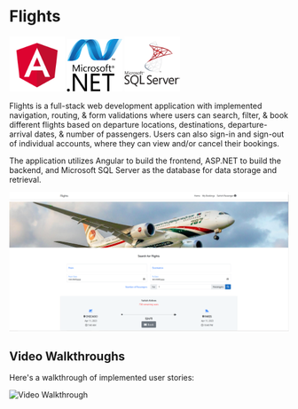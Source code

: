 # Flights
<img src='angular.png' title='Webpage Overview' width='100' alt='Webpage Overview' /> <img src='net-logo-681E247422-seeklogo.com.png' title='Webpage Overview' width='100' alt='Webpage Overview' /> <img src='microsoft-sql-server-logo-svgrepo-com.png' title='Webpage Overview' width='100' alt='Webpage Overview' />



Flights is a full-stack web development application with implemented navigation, routing, & form validations where users can search, filter, & book different flights based on departure locations, destinations, departure-arrival dates, & number of passengers. Users can also sign-in and sign-out of individual accounts, where they can view and/or cancel their bookings.

The application utilizes Angular to build the frontend, ASP.NET to build the backend, and Microsoft SQL Server as the database for data storage and retrieval.

<img src='flights.PNG' title='Webpage Overview' width='' alt='Webpage Overview' />


## Video Walkthroughs

Here's a walkthrough of implemented user stories:

<img src='walkthrough.gif' title='Video Walkthrough' width='' alt='Video Walkthrough' />

